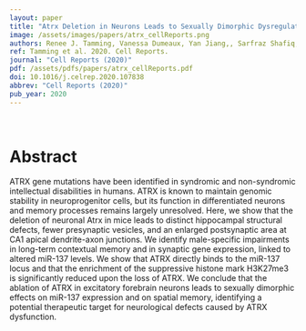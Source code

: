 ```yaml
---
layout: paper
title: "Atrx Deletion in Neurons Leads to Sexually Dimorphic Dysregulation of miR-137 and Spatial Learning and Memory Deficits"
image: /assets/images/papers/atrx_cellReports.png
authors: Renee J. Tamming, Vanessa Dumeaux, Yan Jiang,, Sarfraz Shafiq, Luana Langlois, Jacob Ellegood, Lily R. Qiu, Jason P. Lerch, Nathalie G. Bérubé.
ref: Tamming et al. 2020. Cell Reports.
journal: "Cell Reports (2020)"
pdf: /assets/pdfs/papers/atrx_cellReports.pdf
doi: 10.1016/j.celrep.2020.107838
abbrev: "Cell Reports (2020)"
pub_year: 2020
---
```


<br />
<div data-badge-popover="right" data-badge-type="donut" data-hide-no-mentions="true" class="altmetric-embed"></div>

# Abstract
ATRX gene mutations have been identified in syndromic and non-syndromic intellectual disabilities in humans. ATRX is known to maintain genomic stability in neuroprogenitor cells, but its function in differentiated neurons and memory processes remains largely unresolved. Here, we show that the deletion of neuronal Atrx in mice leads to distinct hippocampal structural defects, fewer presynaptic vesicles, and an enlarged postsynaptic area at CA1 apical dendrite-axon junctions. We identify male-specific impairments in long-term contextual memory and in synaptic gene expression, linked to altered miR-137 levels. We show that ATRX directly binds to the miR-137 locus and that the enrichment of the suppressive histone mark H3K27me3 is significantly reduced upon the loss of ATRX. We conclude that the ablation of ATRX in excitatory forebrain neurons leads to sexually dimorphic effects on miR-137 expression and on spatial memory, identifying a potential therapeutic target for neurological defects caused by ATRX dysfunction.
